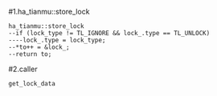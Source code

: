 #1.ha_tianmu::store_lock

```
ha_tianmu::store_lock
--if (lock_type != TL_IGNORE && lock_.type == TL_UNLOCK)
----lock_.type = lock_type;
--*to++ = &lock_;
--return to;
```

#2.caller 
```
get_lock_data
```
